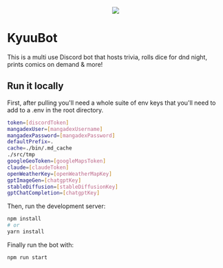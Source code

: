 <p align="center">
  <img src="https://github.com/BrycePearce/KyuuBot/assets/16729071/7ffa2778-14ba-424a-bbca-8fee471d5cde" />
</p>

# KyuuBot

This is a multi use Discord bot that hosts trivia, rolls dice for dnd night, prints comics on demand & more!

## Run it locally

First, after pulling you'll need a whole suite of env keys that you'll need to add to a .env in the root directory.

```bash
token=[discordToken]
mangadexUser=[mangadexUsername]
mangadexPassword=[mangadexPassword]
defaultPrefix=.
cache=./bin/.md_cache
./src/tmp
googleGeoToken=[googleMapsToken]
claude=[claudeToken]
openWeatherKey=[openWeatherMapKey]
gptImageGen=[chatgptKey]
stableDiffusion=[stableDiffusionKey]
gptChatCompletion=[chatgptKey]
```

Then, run the development server:

```bash
npm install
# or
yarn install
```

Finally run the bot with:

```bash
npm run start
```
